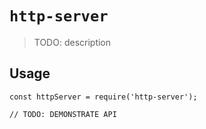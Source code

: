 # `http-server`

> TODO: description

## Usage

```
const httpServer = require('http-server');

// TODO: DEMONSTRATE API
```

